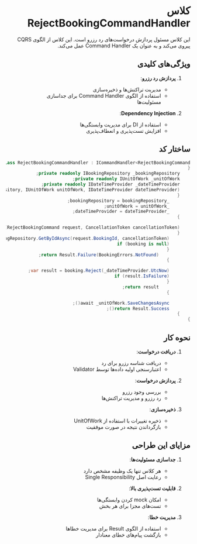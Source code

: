  <div dir="rtl">

# کلاس RejectBookingCommandHandler

این کلاس مسئول پردازش درخواست‌های رد رزرو است. این کلاس از الگوی CQRS پیروی می‌کند و به عنوان یک Command Handler عمل می‌کند.

## ویژگی‌های کلیدی

1. **پردازش رد رزرو**:
   - مدیریت تراکنش‌ها و ذخیره‌سازی
   - استفاده از الگوی Command Handler برای جداسازی مسئولیت‌ها

2. **Dependency Injection**:
   - استفاده از DI برای مدیریت وابستگی‌ها
   - افزایش تست‌پذیری و انعطاف‌پذیری

## ساختار کد

```csharp
internal sealed class RejectBookingCommandHandler : ICommandHandler<RejectBookingCommand>
{
    private readonly IBookingRepository _bookingRepository;
    private readonly IUnitOfWork _unitOfWork;
    private readonly IDateTimeProvider _dateTimeProvider;
    public RejectBookingCommandHandler(IBookingRepository bookingRepository, IUnitOfWork unitOfWork, IDateTimeProvider dateTimeProvider)
    {
        _bookingRepository = bookingRepository;
        _unitOfWork = unitOfWork;
        _dateTimeProvider = dateTimeProvider;
    }

    public async Task<Result> Handle(RejectBookingCommand request, CancellationToken cancellationToken)
    {
        var booking = await _bookingRepository.GetByIdAsync(request.BookingId, cancellationToken);
        if (booking is null)
        {
            return Result.Failure(BookingErrors.NotFound);
        }

        var result = booking.Reject(_dateTimeProvider.UtcNow);
        if (result.IsFailure)
        {
            return result;
        }

        await _unitOfWork.SaveChangesAsync();
        return Result.Success();
    }
}
```

## نحوه کار

1. **دریافت درخواست**:
   - دریافت شناسه رزرو برای رد
   - اعتبارسنجی اولیه داده‌ها توسط Validator

2. **پردازش درخواست**:
   - بررسی وجود رزرو
   - رد رزرو و مدیریت تراکنش‌ها

3. **ذخیره‌سازی**:
   - ذخیره تغییرات با استفاده از UnitOfWork
   - بازگرداندن نتیجه در صورت موفقیت

## مزایای این طراحی

1. **جداسازی مسئولیت‌ها**:
   - هر کلاس تنها یک وظیفه مشخص دارد
   - رعایت اصل Single Responsibility

2. **قابلیت تست‌پذیری بالا**:
   - امکان mock کردن وابستگی‌ها
   - تست‌های مجزا برای هر بخش

3. **مدیریت خطا**:
   - استفاده از الگوی Result برای مدیریت خطاها
   - بازگشت پیام‌های خطای معنادار

</div>